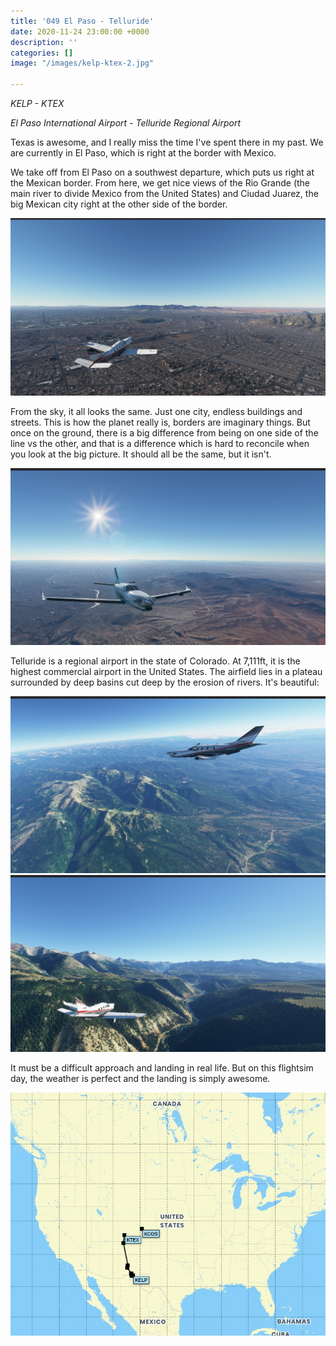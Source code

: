 ```yaml
---
title: '049 El Paso - Telluride'
date: 2020-11-24 23:00:00 +0000
description: ''
categories: []
image: "/images/kelp-ktex-2.jpg"

---
```

_KELP - KTEX_

_El Paso International Airport - Telluride Regional Airport_

Texas is awesome, and I really miss the time I've spent there in my past. We are currently in El Paso, which is right at the border with Mexico. 

We take off from El Paso on a southwest departure, which puts us right at the Mexican border. From here, we get nice views of the Rio Grande (the main river to divide Mexico from the United States) and Ciudad Juarez, the big Mexican city right at the other side of the border.

![](/images/kelp-ktex-3.jpg)

From the sky, it all looks the same. Just one city, endless buildings and streets. This is how the planet really is, borders are imaginary things. But once on the ground, there is a big difference from being on one side of the line vs the other, and that is a difference which is hard to reconcile when you look at the big picture. It should all be the same, but it isn't.

![](/images/kelp-ktex-4.jpg)

Telluride is a regional airport in the state of Colorado. At 7,111ft, it is the highest commercial airport in the United States. The airfield lies in a plateau surrounded by deep basins cut deep by the erosion of rivers. It's beautiful:

![](/images/kelp-ktex-5.jpg)![](/images/kelp-ktex-1.jpg)

It must be a difficult approach and landing in real life. But on this flightsim day, the weather is perfect and the landing is simply awesome.

![](/images/kelp-ktex.jpg)